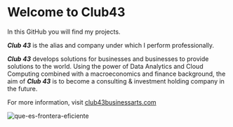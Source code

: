 # Welcome to Club43

In this GitHub you will find my projects.

***Club 43*** is the alias and company under which I perform professionally.

***Club 43*** develops solutions for businesses and businesses to provide solutions to the world. Using the power of Data Analytics and Cloud Computing combined with a macroeconomics and finance background, the aim of ***Club 43*** is to become a consulting & investment holding company in the future.

For more information, visit [club43businessarts.com](https://club43businessarts.com)

![que-es-frontera-eficiente](https://user-images.githubusercontent.com/90957224/133883517-04cf33db-20c2-42d2-bd39-0b737f7b7024.jpg)
